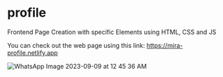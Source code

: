 # profile
Frontend Page Creation with specific Elements using HTML, CSS and JS

You can check out the web page using this link:
 https://mira-profile.netlify.app

![WhatsApp Image 2023-09-09 at 12 45 36 AM](https://github.com/Mhiracul/profile/assets/106194709/bd6e8526-322b-4221-8e08-da87dc12bc3c)
